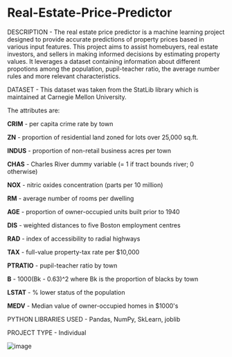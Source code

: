# Real-Estate-Price-Predictor
DESCRIPTION - The real estate price predictor is a machine learning project designed to provide accurate predictions of property prices based in various input features. This project aims to assist homebuyers, real estate investors, and sellers in making informed decisions by estimating property values. It leverages a dataset containing information about different propotions among the population, pupil-teacher ratio, the average number rules and more relevant characteristics.

DATASET - This dataset was taken from the StatLib library which is maintained at Carnegie Mellon University.

The attributes are:

**CRIM** - per capita crime rate by town

**ZN** - proportion of residential land zoned for lots over 25,000 sq.ft.

**INDUS** - proportion of non-retail business acres per town

**CHAS** - Charles River dummy variable (= 1 if tract bounds river; 0 otherwise)

**NOX** - nitric oxides concentration (parts per 10 million)

**RM** - average number of rooms per dwelling

**AGE** - proportion of owner-occupied units built prior to 1940

**DIS** - weighted distances to five Boston employment centres

**RAD** - index of accessibility to radial highways

**TAX** - full-value property-tax rate per $10,000

**PTRATIO** - pupil-teacher ratio by town

**B** - 1000(Bk - 0.63)^2 where Bk is the proportion of blacks by town

**LSTAT** - % lower status of the population

**MEDV** - Median value of owner-occupied homes in $1000's



PYTHON LIBRARIES USED - Pandas, NumPy, SkLearn, joblib

PROJECT TYPE - Individual

![image](https://github.com/divyanshsahu2020/Real-Estate-Price-Predictor/assets/80671629/979db263-cd09-4b6c-9359-c81e1243c4aa)
